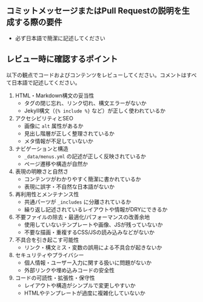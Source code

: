 ## コミットメッセージまたはPull Requestの説明を生成する際の要件
- 必ず日本語で簡潔に記述してください

## レビュー時に確認するポイント
以下の観点でコードおよびコンテンツをレビューしてください。コメントはすべて日本語で記述してください。
1. HTML・Markdown構文の妥当性
   - タグの閉じ忘れ、リンク切れ、構文エラーがないか
   - Jekyll構文（`{% include %}` など）が正しく使われているか
2. アクセシビリティとSEO
   - 画像に `alt` 属性があるか
   - 見出し階層が正しく整理されているか
   - メタ情報が不足していないか
3. ナビゲーションと構造
   - `_data/menus.yml` の記述が正しく反映されているか
   - ページ遷移や構造が自然か
4. 表現の明瞭さと自然さ
   - コンテンツがわかりやすく簡潔に書かれているか
   - 表現に誤字・不自然な日本語がないか
5. 再利用性とメンテナンス性
   - 共通パーツが `_includes` に分離されているか
   - 繰り返し記述されているレイアウトや情報がDRYにできるか
6. 不要ファイルの除去・最適化/パフォーマンスの改善余地
   - 使用していないテンプレートや画像、JSが残っていないか
   - 不要な描画・重複するCSS/JSの読み込みなどがないか
7. 不具合を引き起こす可能性
   - リンク・構文ミス・変数の誤用による不具合が起きないか
8. セキュリティやプライバシー
   - 個人情報・ユーザー入力に関する扱いに問題がないか
   - 外部リンクや埋め込みコードの安全性
9. コードの可読性・拡張性・保守性
   - レイアウトや構造がシンプルで変更しやすいか
   - HTMLやテンプレートが過度に複雑化していないか
